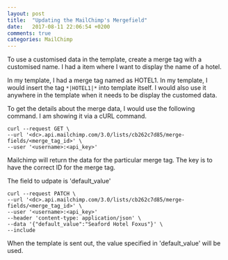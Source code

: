 ```yaml
---
layout: post
title:  "Updating the MailChimp's Mergefield"
date:   2017-08-11 22:06:54 +0200
comments: true
categories: MailChimp
---
```


To use a customised data in the template, create a merge tag with a customised name. I had a item where I want to display the name of a hotel. 

In my template, I had a merge tag named as HOTEL1. In my template, I would insert the tag `*|HOTEL1|*` into template itself. I would also use it anywhere in the template when it needs to be display the customed data.

To get the details about the merge data, I would use the following command. I am showing it via a cURL command.

```
curl --request GET \
--url '<dc>.api.mailchimp.com/3.0/lists/cb262c7d85/merge-fields/<merge_tag_id>' \
--user '<username>:<api_key>'
```

Mailchimp will return the data for the particular merge tag. The key is to have the correct ID for the merge tag.

The field to udpate is 'default_value'

```
curl --request PATCH \
--url '<dc>.api.mailchimp.com/3.0/lists/cb262c7d85/merge-fields/<merge_tag_id>' \
--user '<username>:<api_key>'
--header 'content-type: application/json' \
--data '{"default_value":"Seaford Hotel Foxus"}' \
--include
```

When the template is sent out, the value specified in 'default_value' will be used.

